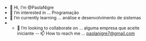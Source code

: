 - 👋 Hi, I’m @PaolaNigre
- 👀 I’m interested in ... Programação 																																																										
- 🌱 I’m currently learning ... análise e desenvolvimento de sistemas
- - 💞️ I’m looking to collaborate on ...	alguma empresa que aceite iniciante 
-- 📫 How to reach me ... paolanigre7@gmail.com

<!---
PaolaNigre/PaolaNigre is a ✨ special ✨ repository because its `README.md` (this file) appears on your GitHub profile.
You can click the Preview link to take a look at your changes.
--->

